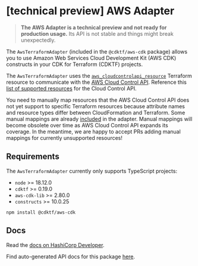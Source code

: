 # [technical preview] AWS Adapter

> **The AWS Adapter is a technical preview and not ready for production usage.** Its API is not stable and things might break unexpectedly.

The `AwsTerraformAdapter` (included in the `@cdktf/aws-cdk` package) allows you to use Amazon Web Services Cloud Development Kit (AWS CDK) constructs in your CDK for Terraform (CDKTF) projects.

The `AwsTerraformAdapter` uses the [`aws_cloudcontrolapi_resource`](https://www.terraform.io/docs/providers/aws/r/cloudcontrolapi_resource.html) Terraform resource to communicate with the [AWS Cloud Control API](https://docs.aws.amazon.com/cloudcontrolapi/latest/userguide/what-is-cloudcontrolapi.html). Reference this [list of supported resources](https://docs.aws.amazon.com/cloudcontrolapi/latest/userguide/supported-resources.html) for the Cloud Control API.

You need to manually map resources that the AWS Cloud Control API does not yet support to specific Terraform resources because attribute names and resource types differ between CloudFormation and Terraform. Some manual mappings are already [included](https://github.com/hashicorp/cdktf-aws-cdk/tree/main/src/mapping/aws) in the adapter. Manual mappings will become obsolete over time as AWS Cloud Control API expands its coverage. In the meantime, we are happy to accept PRs adding manual mappings for currently unsupported resources!

## Requirements

The `AwsTerraformAdapter` currently only supports TypeScript projects:

- `node` >= 18.12.0
- `cdktf` >= 0.19.0
- `aws-cdk-lib` >= 2.80.0
- `constructs` >= 10.0.25

```
npm install @cdktf/aws-cdk
```

## Docs
Read the [docs on HashiCorp Developer](https://developer.hashicorp.com/terraform/cdktf/create-and-deploy/aws-adapter).

Find auto-generated API docs for this package [here](./docs/API.md).
